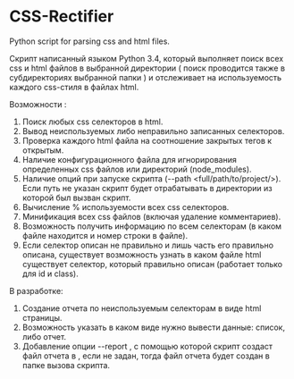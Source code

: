 # CSS-Rectifier
Python script for parsing css and html files.

Скрипт написанный языком Python 3.4, который выполняет поиск всех css и html файлов в выбранной директории ( поиск проводится также в субдиректориях выбранной папки ) и отслеживает на используемость каждого css-стиля в файлах html. 

Возможности : 
1. Поиск любых css селекторов в html.
2. Вывод неиспользуемых либо неправильно записанных селекторов.
3. Проверка каждого html файла на соотношение закрытых тегов к открытым.
4. Наличие конфигурационного файла для игнорирования определенных css файлов или директорий (node_modules).
5. Наличие опций при запуске скрипта (--path <full/path/to/project/>). Если путь не указан скрипт будет 
отрабатывать в директории из которой был вызван скрипт.
6. Вычисление % используемости всех css селекторов.
7. Минификация всех css файлов (включая удаление комментариев).
8. Возможность получить информацию по всем селекторам (в каком файле находится и номер строки в файле).
9. Если селектор описан не правильно и лишь часть его правильно описана, существует возможность узнать 
в каком файле html существует селектор, который правильно описан (работает только для id и class).

В разработке:
1. Создание отчета по неиспользуемым селекторам в виде html страницы.
2. Возможность указать в каком виде нужно вывести данные: список, либо отчет.
3. Добавление опции --report <path>, с помощью которой скрипт создаст файл отчета в <path>, если <path> не 
задан, тогда файл отчета будет создан в папке вызова скрипта.

